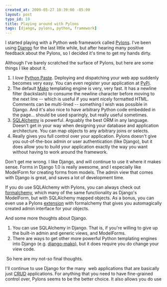 ```yaml
--- 
created_at: 2009-05-27 10:39:00 -05:00
layout: post
typo_id: 19
title: Playing around with Pylons
tags: [django, pylons, python, framework]
---
```

<p>I started playing with a Python web framework called <a href="http://www.sqlalchemy.org/">Pylons</a>. I've been using <a href="http://djangoproject.com">Django</a> for the last little while, but after hearing many positive feedback about the Pylons, so I decided it's time to get my hands dirty.</p>
<p>Although I've barely scratched the surface of Pylons, but here are some things I like about it.</p>
<ol>
    <li>I <em>love</em> <a href="http://pythonpaste.org/">Python Paste</a>. Deploying and dispatching your web app suddenly becomes very easy. You can even register your application at <a href="http://www.python.org/pypi">PyPi</a>.</li>
    <li>The default <a href="http://www.makotemplates.org/">Mako</a> templating engine is very, very fast. It has a newline filter (backslash) to consume the newline character before moving to the next line -- which is useful if you want nicely formatted HTML. Comments can be multi-lined -- something I wish was possible in Django. And it's also nice to have arbitrary Python code embedded in the page... should be used sparingly, but really useful sometimes.</li>
    <li><a href="http://www.sqlalchemy.org/">SQLAlchemy</a> is powerful. Arguably the best ORM in any language. Doesn't get in your way when designing your database and application architecture. You can map objects to any arbitrary joins or selects.</li>
    <li>Really gives you full control over your application. Pylons doesn't give you out-of-the-box admin or user authentication (like Django), but it does allow you to build your application exactly the way you want without having to work around the framework.</li>
</ol>
<p>Don't get me wrong. I like Django, and will continue to use it where it makes sense. Forms in Django 1.0 is really awesome, and I especially like ModelForm for creating forms from models. The admin view that comes with Django is great, and saves a lot of development time.</p>
<p>If you do use SQLAlchemy with Pylons, you can always check out <a href="http://docs.formalchemy.org/formalchemy.html">formalchemy</a>, which many of the same functionality as Django's ModelForm, but with SQLAlchemy mapped objects. As a bonus, you can even use a Pylons <a href="http://docs.formalchemy.org/ext/pylons.html">extension</a> with formalchemy that gives you automagically created admin interface for your objects.</p>
<p>And some more thoughts about Django.</p>
<ol>
    <li>You can use SQLAlchemy in Django. That is, if you're willing to give up the built-in admin and generic views, and ModelForms.</li>
    <li>There are ways to get other more powerful Python templating engines into Django (e.g. <a href="http://code.google.com/p/django-mako/">django-mako</a>), but it does require you do change your view code.</li>
</ol>
<p>&nbsp;So here are my not-so final thoughts.</p>
<p>I'll continue to use Django for the many&nbsp; web applications that are basically just <a href="http://en.wikipedia.org/wiki/Create,_read,_update_and_delete">CRUD</a> applications. For anything that you need to have fine-grained control over, Pylons seems to be the better choice. It also allows you do use</p>
